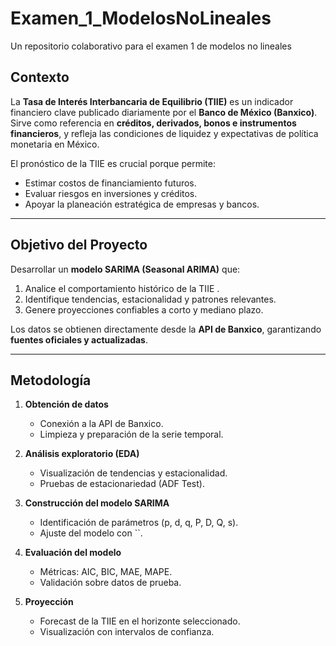 # Examen_1_ModelosNoLineales
Un repositorio colaborativo para el examen 1 de modelos no lineales 

##  Contexto

La **Tasa de Interés Interbancaria de Equilibrio (TIIE)** es un indicador financiero clave publicado diariamente por el **Banco de México (Banxico)**.  
Sirve como referencia en **créditos, derivados, bonos e instrumentos financieros**, y refleja las condiciones de liquidez y expectativas de política monetaria en México.  

El pronóstico de la TIIE es crucial porque permite:  
- Estimar costos de financiamiento futuros.  
- Evaluar riesgos en inversiones y créditos.  
- Apoyar la planeación estratégica de empresas y bancos.  

---

##  Objetivo del Proyecto

Desarrollar un **modelo SARIMA (Seasonal ARIMA)** que:  
1. Analice el comportamiento histórico de la TIIE .  
2. Identifique tendencias, estacionalidad y patrones relevantes.  
3. Genere proyecciones confiables a corto y mediano plazo.  

Los datos se obtienen directamente desde la **API de Banxico**, garantizando **fuentes oficiales y actualizadas**.

---

##  Metodología
1. **Obtención de datos**  
   - Conexión a la API de Banxico.  
   - Limpieza y preparación de la serie temporal.  

2. **Análisis exploratorio (EDA)**  
   - Visualización de tendencias y estacionalidad.  
   - Pruebas de estacionariedad (ADF Test).  

3. **Construcción del modelo SARIMA**  
   - Identificación de parámetros (p, d, q, P, D, Q, s).  
   - Ajuste del modelo con ``.  

4. **Evaluación del modelo**  
   - Métricas: AIC, BIC, MAE, MAPE.  
   - Validación sobre datos de prueba.  

5. **Proyección**  
   - Forecast de la TIIE en el horizonte seleccionado.  
   - Visualización con intervalos de confianza.  

